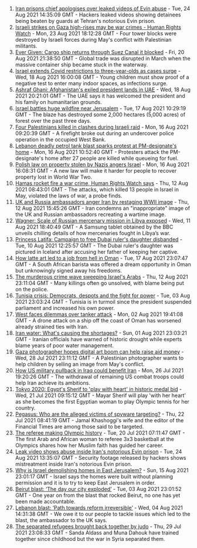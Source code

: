 1. [Iran prisons chief apologises over leaked videos of Evin abuse](https://www.bbc.co.uk/news/world-middle-east-58315816?at_medium=RSS&at_campaign=KARANGA) - Tue, 24 Aug 2021 14:35:09 GMT - Hackers leaked videos showing detainees being beaten by guards at Tehran's notorious Evin prison.
2. [Israeli strikes on Gaza high-rises may be war crimes - Human Rights Watch](https://www.bbc.co.uk/news/world-middle-east-58305586?at_medium=RSS&at_campaign=KARANGA) - Mon, 23 Aug 2021 18:12:28 GMT - Four tower blocks were destroyed by Israeli forces during May's conflict with Palestinian militants.
3. [Ever Given: Cargo ship returns through Suez Canal it blocked](https://www.bbc.co.uk/news/world-middle-east-58288512?at_medium=RSS&at_campaign=KARANGA) - Fri, 20 Aug 2021 21:38:50 GMT - Global trade was disrupted in March when the massive container ship became stuck in the waterway.
4. [Israel extends Covid restrictions to three-year-olds as cases surge](https://www.bbc.co.uk/news/world-middle-east-58245285?at_medium=RSS&at_campaign=KARANGA) - Wed, 18 Aug 2021 16:00:08 GMT - Young children must show proof of a negative test to enter many indoor spaces, as infections surge.
5. [Ashraf Ghani: Afghanistan's exiled president lands in UAE](https://www.bbc.co.uk/news/world-asia-58260902?at_medium=RSS&at_campaign=KARANGA) - Wed, 18 Aug 2021 20:21:01 GMT - The UAE says it has welcomed the president and his family on humanitarian grounds.
6. [Israel battles huge wildfire near Jerusalem](https://www.bbc.co.uk/news/world-middle-east-58243631?at_medium=RSS&at_campaign=KARANGA) - Tue, 17 Aug 2021 10:29:19 GMT - The blaze has destroyed some 2,000 hectares (5,000 acres) of forest over the past three days.
7. [Four Palestinians killed in clashes during Israeli raid](https://www.bbc.co.uk/news/world-middle-east-58228621?at_medium=RSS&at_campaign=KARANGA) - Mon, 16 Aug 2021 09:20:39 GMT - A firefight broke out during an undercover police operation in the occupied West Bank.
8. [Lebanon deadly petrol tank blast sparks protest at PM-designate's home](https://www.bbc.co.uk/news/world-middle-east-58229183?at_medium=RSS&at_campaign=KARANGA) - Mon, 16 Aug 2021 10:52:40 GMT - Protesters attack the PM-designate's home after 27 people are killed while queueing for fuel.
9. [Polish law on property stolen by Nazis angers Israel](https://www.bbc.co.uk/news/world-europe-58218750?at_medium=RSS&at_campaign=KARANGA) - Mon, 16 Aug 2021 16:08:31 GMT - A new law will make it harder for people to recover property lost in World War Two.
10. [Hamas rocket fire a war crime, Human Rights Watch says](https://www.bbc.co.uk/news/world-middle-east-58183968?at_medium=RSS&at_campaign=KARANGA) - Thu, 12 Aug 2021 08:43:01 GMT - The attacks, which killed 13 people in Israel in May, violated the laws of war, a probe finds.
11. [UK and Russia ambassadors anger Iran by restaging WWII image](https://www.bbc.co.uk/news/world-middle-east-58186006?at_medium=RSS&at_campaign=KARANGA) - Thu, 12 Aug 2021 15:45:26 GMT - Iran condemns an "inappropriate" image of the UK and Russian ambassadors recreating a wartime image.
12. [Wagner: Scale of Russian mercenary mission in Libya exposed](https://www.bbc.co.uk/news/world-africa-58009514?at_medium=RSS&at_campaign=KARANGA) - Wed, 11 Aug 2021 18:40:49 GMT - A Samsung tablet obtained by the BBC unveils chilling details of how mercenaries fought in Libya’s war.
13. [Princess Latifa: Campaign to free Dubai ruler's daughter disbanded](https://www.bbc.co.uk/news/world-middle-east-58156419?at_medium=RSS&at_campaign=KARANGA) - Tue, 10 Aug 2021 12:25:57 GMT - The Dubai ruler's daughter was pictured in Iceland after accusing her father of keeping her captive.
14. [How latte art led to a job from hell in Oman](https://www.bbc.co.uk/news/world-africa-57990393?at_medium=RSS&at_campaign=KARANGA) - Tue, 17 Aug 2021 23:07:47 GMT - A South African barista was offered a dream opportunity in Oman but unknowingly signed away his freedoms.
15. [The murderous crime wave sweeping Israel's Arabs](https://www.bbc.co.uk/news/world-middle-east-58183954?at_medium=RSS&at_campaign=KARANGA) - Thu, 12 Aug 2021 23:11:04 GMT - Many killings often go unsolved, with blame being put on the police.
16. [Tunisia crisis: Democrats, despots and the fight for power](https://www.bbc.co.uk/news/world-africa-58071263?at_medium=RSS&at_campaign=KARANGA) - Tue, 03 Aug 2021 23:03:24 GMT - Tunisia is in turmoil since the president suspended parliament and increased his own power.
17. [West faces dilemmas over tanker attack](https://www.bbc.co.uk/news/world-middle-east-58061401?at_medium=RSS&at_campaign=KARANGA) - Mon, 02 Aug 2021 19:41:08 GMT - A drone attack on a ship off the coast of Oman has worsened already strained ties with Iran.
18. [Iran water: What's causing the shortages?](https://www.bbc.co.uk/news/58012290?at_medium=RSS&at_campaign=KARANGA) - Sun, 01 Aug 2021 23:03:21 GMT - Iranian officials have warned of historic drought while experts blame years of poor water management.
19. [Gaza photographer hopes digital art boom can help raise aid money](https://www.bbc.co.uk/news/world-middle-east-57970467?at_medium=RSS&at_campaign=KARANGA) - Wed, 28 Jul 2021 23:11:12 GMT - A Palestinian photographer wants to help children by selling an image from May's conflict.
20. [How US military pullback in Iraq could benefit Iran](https://www.bbc.co.uk/news/world-middle-east-57976007?at_medium=RSS&at_campaign=KARANGA) - Mon, 26 Jul 2021 19:20:26 GMT - The withdrawal of remaining US combat troops could help Iran achieve its ambitions.
21. [Tokyo 2020: Egypt's Sherif to 'play with heart' in historic medal bid](https://www.bbc.co.uk/sport/africa/57844534?at_medium=RSS&at_campaign=KARANGA) - Wed, 21 Jul 2021 09:15:12 GMT - Mayar Sherif will play 'with her heart' as she becomes the first Egyptian woman to play Olympic tennis for her country.
22. [Pegasus: Who are the alleged victims of spyware targeting?](https://www.bbc.co.uk/news/world-57891506?at_medium=RSS&at_campaign=KARANGA) - Thu, 22 Jul 2021 08:41:19 GMT - Jamal Khashoggi's wife and the editor of the Financial Times are among those said to be targeted.
23. [The referee making Olympic history](https://www.bbc.co.uk/sport/africa/57899407?at_medium=RSS&at_campaign=KARANGA) - Tue, 20 Jul 2021 07:11:47 GMT - The first Arab and African woman to referee 3x3 basketball at the Olympics shares how her Muslim faith has guided her career.
24. [Leak video shows abuse inside Iran's notorious Evin prison](https://www.bbc.co.uk/news/world-middle-east-58315829?at_medium=RSS&at_campaign=KARANGA) - Tue, 24 Aug 2021 13:35:07 GMT - Security footage released by hackers shows mistreatment inside Iran's notorious Evin prison.
25. [Why is Israel demolishing homes in East Jerusalem?](https://www.bbc.co.uk/news/world-middle-east-58201218?at_medium=RSS&at_campaign=KARANGA) - Sun, 15 Aug 2021 23:01:17 GMT - Israel says the homes were built without planning permission and it is to try to keep East Jerusalem in order.
26. [Beirut blast: ‘The day our city exploded’](https://www.bbc.co.uk/news/world-middle-east-58076999?at_medium=RSS&at_campaign=KARANGA) - Tue, 03 Aug 2021 23:01:52 GMT - One year on from the blast that rocked Beirut, no one has yet been made accountable.
27. [Lebanon blast: ‘Path towards reform irreversible’](https://www.bbc.co.uk/news/world-middle-east-58091119?at_medium=RSS&at_campaign=KARANGA) - Wed, 04 Aug 2021 14:31:38 GMT - We owe it to our people to tackle issues which led to the blast, the ambassador to the UK says.
28. [The separated refugees brought back together by judo](https://www.bbc.co.uk/news/world-58020945?at_medium=RSS&at_campaign=KARANGA) - Thu, 29 Jul 2021 23:08:33 GMT - Sanda Aldass and Muna Dahouk have trained together since childhood but the war in Syria separated them.

